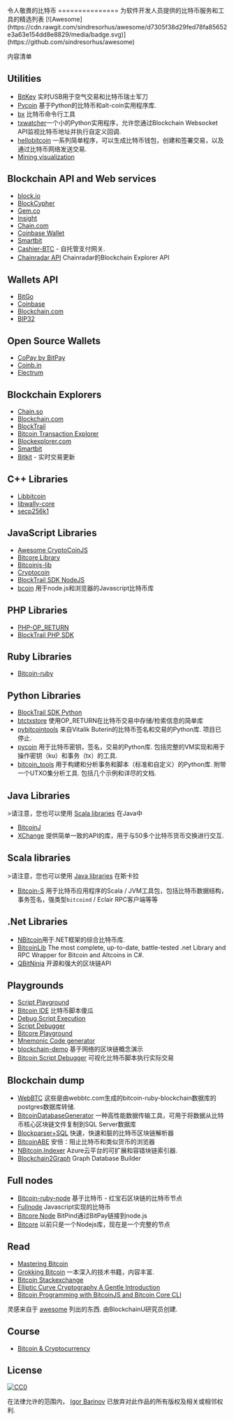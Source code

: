 <div class="github-widget" data-repo="igorbarinov/awesome-bitcoin"></div>
令人敬畏的比特币
===============
为软件开发人员提供的比特币服务和工具的精选列表
[![Awesome](https://cdn.rawgit.com/sindresorhus/awesome/d7305f38d29fed78fa85652e3a63e154dd8e8829/media/badge.svg)](https://github.com/sindresorhus/awesome)

内容清单



## Utilities
* [BitKey](https://bitkey.io) 实时USB用于空气交易和比特币瑞士军刀 
* [Pycoin](https://github.com/richardkiss/pycoin) 基于Python的比特币和alt-coin实用程序库.
* [bx](https://github.com/libbitcoin/libbitcoin-explorer) 比特币命令行工具
* [txwatcher](https://github.com/tsileo/txwatcher)一个小的Python实用程序，允许您通过Blockchain Websocket API监视比特币地址并执行自定义回调.
* [hellobitcoin](https://github.com/prettymuchbryce/hellobitcoin) 一系列简单程序，可以生成比特币钱包，创建和签署交易，以及通过比特币网络发送交易.
* [Mining visualization](http://www.yogh.io/#mine:last)

## Blockchain API and Web services
* [block.io](https://block.io)
* [BlockCypher](https://www.blockcypher.com)
* [Gem.co](https://gem.co)
* [Insight](https://insight.is)
* [Chain.com](https://chain.com)
* [Coinbase Wallet](https://wallet.coinbase.com/)
* [Smartbit](https://www.smartbit.com.au)
* [Cashier-BTC](https://github.com/Overtorment/Cashier-BTC) - 自托管支付网关.
* [Chainradar API](https://github.com/yasaricli/chainradar-api) Chainradar的Blockchain Explorer API

## Wallets API
* [BitGo](https://bitgo.github.io/bitgo-docs/)
* [Coinbase](https://developers.coinbase.com)
* [Blockchain.com](https://www.blockchain.com/api)
* [BIP32](http://bip32.org)

## Open Source Wallets
* [CoPay by BitPay](https://copay.io/)
* [Coinb.in](https://coinb.in)
* [Electrum](https://electrum.org/)

## Blockchain Explorers
* [Chain.so](http://chain.so)
* [Blockchain.com](https://blockchain.com)
* [BlockTrail](https://www.blocktrail.com/BTC) 
* [Bitcoin Transaction Explorer](https://github.com/JornC/bitcoin-transaction-explorer)
* [Blockexplorer.com](https://blockexplorer.com)
* [Smartbit](https://www.smartbit.com.au)
* [Bitkit](https://bitkit.live) - 实时交易更新

## C++ Libraries
* [Libbitcoin](https://libbitcoin.org/)
* [libwally-core](https://github.com/ElementsProject/libwally-core)
* [secp256k1](https://github.com/bitcoin-core/secp256k1)

## JavaScript Libraries
* [Awesome CryptoCoinJS](https://github.com/cryptocoinjs/awesome-cryptocoinjs)
* [Bitcore Library](https://github.com/bitpay/bitcore/tree/v8.0.0/packages/bitcore-lib)
* [Bitcoinjs-lib](https://github.com/bitcoinjs/bitcoinjs-lib)
* [Cryptocoin](http://cryptocoinjs.com/#modules)
* [BlockTrail SDK NodeJS](https://github.com/blocktrail/blocktrail-sdk-nodejs)
* [bcoin](https://github.com/bcoin-org/bcoin) 用于node.js和浏览器的Javascript比特币库 

## PHP Libraries
* [PHP-OP_RETURN](https://github.com/coinspark/php-OP_RETURN)
* [BlockTrail PHP SDK](https://github.com/blocktrail/blocktrail-sdk-php)

## Ruby Libraries
* [Bitcoin-ruby](https://github.com/lian/bitcoin-ruby)

## Python Libraries
* [BlockTrail SDK Python](https://github.com/blocktrail/blocktrail-sdk-python)
* [btctxstore](https://github.com/F483/btctxstore) 使用OP_RETURN在比特币交易中存储/检索信息的简单库
* [pybitcointools](https://github.com/vbuterin/pybitcointools)  来自Vitalik Buterin的比特币签名和交易的Python库.  项目已停止.
* [pycoin](https://github.com/richardkiss/pycoin)  用于比特币密钥，签名，交易的Python库.  包括完整的VM实现和用于操作密钥（ku）和事务（tx）的工具.
* [bitcoin_tools](https://github.com/sr-gi/bitcoin_tools)  用于构建和分析事务和脚本（标准和自定义）的Python库.  附带一个UTXO集分析工具.  包括几个示例和详尽的文档. 

## Java Libraries
&gt;请注意，您也可以使用 [Scala libraries](#scala-libraries) 在Java中
* [BitcoinJ](https://bitcoinj.github.io)
* [XChange](https://github.com/knowm/XChange) 提供简单一致的API的库，用于与50多个比特币货币交换进行交互.

## Scala libraries
&gt;请注意，您也可以使用 [Java libraries](#java-libraries) 在斯卡拉
* [Bitcoin-S](https://bitcoin-s.org) 用于比特币应用程序的Scala / JVM工具包，包括比特币数据结构，事务签名，强类型`bitcoind` / Eclair RPC客户端等等

## .Net Libraries
* [NBitcoin](https://github.com/MetacoSA/NBitcoin)用于.NET框架的综合比特币库.
* [BitcoinLib](https://github.com/cryptean/bitcoinlib) The most complete, up-to-date, battle-tested .net Library and RPC Wrapper for Bitcoin and Altcoins in C#.
* [QBitNinja](https://github.com/MetacoSA/QBitNinja) 开源和强大的区块链API

## Playgrounds
* [Script Playground](https://www.crmarsh.com/script-playground/)
* [Bitcoin IDE](https://github.com/siminchen/bitcoinIDE) 比特币脚本傻瓜
* [Debug Script Execution](https://webbtc.com/script)
* [Script Debugger](https://github.com/kallewoof/btcdeb)
* [Bitcore Playground](https://bitcore.io/playground/)
* [Mnemonic Code generator](https://iancoleman.io/bip39/)
* [blockchain-demo](https://github.com/anders94/blockchain-demo/) 基于网络的区块链概念演示
* [Bitcoin Script Debugger](https://github.com/liuhongchao/bitcoin4s) 可视化比特币脚本执行实际交易

## Blockchain dump
* [WebBTC](http://dumps.webbtc.com/bitcoin/) 这些是由webbtc.com生成的bitcoin-ruby-blockchain数据库的postgres数据库转储.
* [BitcoinDatabaseGenerator](https://github.com/ladimolnar/BitcoinDatabaseGenerator) 一种高性能数据传输工具，可用于将数据从比特币核心区块链文件复制到SQL Server数据库
* [Blockparser+SQL](https://github.com/mcdee/blockparser) 快速，快速和脏的比特币区块链解析器
* [BitcoinABE](https://github.com/bitcoin-abe/bitcoin-abe) 安倍：阻止比特币和类似货币的浏览器
* [NBitcoin.Indexer](https://github.com/MetacoSA/NBitcoin.Indexer) Azure云平台的可扩展和容错块链索引器.
* [Blockchain2Graph](https://github.com/straumat/blockchain2graph) Graph Database Builder

## Full nodes
* [Bitcoin-ruby-node](https://github.com/mhanne/bitcoin-ruby-node) 基于比特币 - 红宝石区块链的比特币节点
* [Fullnode](https://github.com/ryanxcharles/yours-bitcoin) Javascript实现的比特币
* [Bitcore Node](https://github.com/bitpay/bitcore-node) BitPind通过BitPay链接到node.js
* [Bitcore](https://github.com/bitpay/bitcore) 以前只是一个Nodejs库，现在是一个完整的节点

## Read
* [Mastering Bitcoin](https://github.com/bitcoinbook/bitcoinbook)
* [Grokking Bitcoin](https://www.manning.com/books/grokking-bitcoin) 一本深入的技术书籍，内容丰富.
* [Bitcoin Stackexchange](https://bitcoin.stackexchange.com)
* [Elliptic Curve Cryptography A Gentle Introduction](https://andrea.corbellini.name/2015/05/17/elliptic-curve-cryptography-a-gentle-introduction/)
* [Bitcoin Programming with BitcoinJS and Bitcoin Core CLI](https://github.com/bitcoin-studio/Bitcoin-Programming-with-BitcoinJS)

灵感来自于 [awesome](https://github.com/sindresorhus/awesome) 列出的东西.
由BlockchainU研究员创建.

## Course
* [Bitcoin & Cryptocurrency](http://bitcoinbook.cs.princeton.edu/)

## License

[![CC0](https://i.creativecommons.org/p/zero/1.0/88x31.png)](https://creativecommons.org/publicdomain/zero/1.0/)

在法律允许的范围内， [Igor Barinov](https://github.com/igorbarinov/) 已放弃对此作品的所有版权及相关或相邻权利.
